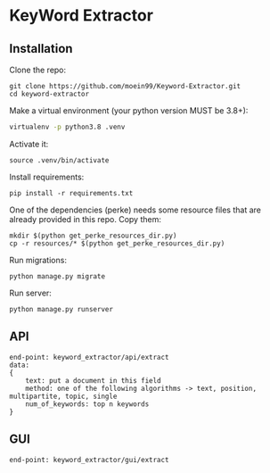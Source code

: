 # KeyWord Extractor

## Installation
Clone the repo:
```
git clone https://github.com/moein99/Keyword-Extractor.git
cd keyword-extractor
```
Make a virtual environment (your python version MUST be 3.8+):
```bash
virtualenv -p python3.8 .venv
```
Activate it:
```
source .venv/bin/activate
```
Install requirements:
```
pip install -r requirements.txt
```
One of the dependencies (perke) needs some resource files that are already provided in this repo. Copy them:
```
mkdir $(python get_perke_resources_dir.py)
cp -r resources/* $(python get_perke_resources_dir.py)
```
Run migrations:
```
python manage.py migrate
```
Run server:
```
python manage.py runserver
```
## API
```
end-point: keyword_extractor/api/extract
data:
{
    text: put a document in this field
    method: one of the following algorithms -> text, position, multipartite, topic, single
    num_of_keywords: top n keywords
}
```

## GUI
```
end-point: keyword_extractor/gui/extract
```
